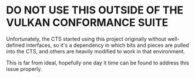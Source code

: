 # DO NOT USE THIS OUTSIDE OF THE VULKAN CONFORMANCE SUITE

Unfortunately, the CTS started using this project originally without
well-defined interfaces, so it's a dependency in which bits and pieces
are pulled into the CTS, and others are heavily modified to work in
that environment.

This is far from ideal, hopefully one day it time can be found to
address this issue properly.

